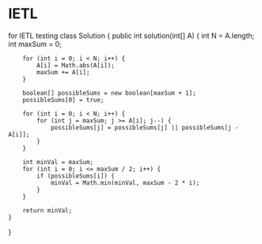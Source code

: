 # IETL
for IETL testing
class Solution {
    public int solution(int[] A) {
        int N = A.length;
        int maxSum = 0;

        for (int i = 0; i < N; i++) {
            A[i] = Math.abs(A[i]);
            maxSum += A[i];
        }

        boolean[] possibleSums = new boolean[maxSum + 1];
        possibleSums[0] = true;

        for (int i = 0; i < N; i++) {
            for (int j = maxSum; j >= A[i]; j--) {
                possibleSums[j] = possibleSums[j] || possibleSums[j - A[i]];
            }
        }

        int minVal = maxSum;
        for (int i = 0; i <= maxSum / 2; i++) {
            if (possibleSums[i]) {
                minVal = Math.min(minVal, maxSum - 2 * i);
            }
        }

        return minVal;
    }
}
